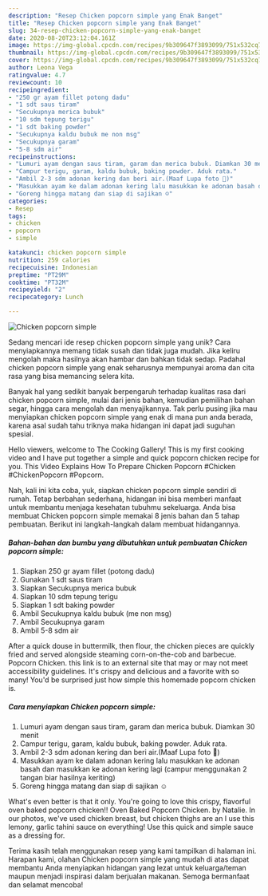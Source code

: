 ```yaml
---
description: "Resep Chicken popcorn simple yang Enak Banget"
title: "Resep Chicken popcorn simple yang Enak Banget"
slug: 34-resep-chicken-popcorn-simple-yang-enak-banget
date: 2020-08-20T23:12:04.161Z
image: https://img-global.cpcdn.com/recipes/9b309647f3893099/751x532cq70/chicken-popcorn-simple-foto-resep-utama.jpg
thumbnail: https://img-global.cpcdn.com/recipes/9b309647f3893099/751x532cq70/chicken-popcorn-simple-foto-resep-utama.jpg
cover: https://img-global.cpcdn.com/recipes/9b309647f3893099/751x532cq70/chicken-popcorn-simple-foto-resep-utama.jpg
author: Leona Vega
ratingvalue: 4.7
reviewcount: 10
recipeingredient:
- "250 gr ayam fillet potong dadu"
- "1 sdt saus tiram"
- "Secukupnya merica bubuk"
- "10 sdm tepung terigu"
- "1 sdt baking powder"
- "Secukupnya kaldu bubuk me non msg"
- "Secukupnya garam"
- "5-8 sdm air"
recipeinstructions:
- "Lumuri ayam dengan saus tiram, garam dan merica bubuk. Diamkan 30 menit"
- "Campur terigu, garam, kaldu bubuk, baking powder. Aduk rata."
- "Ambil 2-3 sdm adonan kering dan beri air.(Maaf Lupa foto 😬)"
- "Masukkan ayam ke dalam adonan kering lalu masukkan ke adonan basah dan masukkan ke adonan kering lagi (campur menggunakan 2 tangan biar hasilnya keriting)"
- "Goreng hingga matang dan siap di sajikan ☺️"
categories:
- Resep
tags:
- chicken
- popcorn
- simple

katakunci: chicken popcorn simple 
nutrition: 259 calories
recipecuisine: Indonesian
preptime: "PT29M"
cooktime: "PT32M"
recipeyield: "2"
recipecategory: Lunch

---
```



![Chicken popcorn simple](https://img-global.cpcdn.com/recipes/9b309647f3893099/751x532cq70/chicken-popcorn-simple-foto-resep-utama.jpg)

Sedang mencari ide resep chicken popcorn simple yang unik? Cara menyiapkannya memang tidak susah dan tidak juga mudah. Jika keliru mengolah maka hasilnya akan hambar dan bahkan tidak sedap. Padahal chicken popcorn simple yang enak seharusnya mempunyai aroma dan cita rasa yang bisa memancing selera kita.

Banyak hal yang sedikit banyak berpengaruh terhadap kualitas rasa dari chicken popcorn simple, mulai dari jenis bahan, kemudian pemilihan bahan segar, hingga cara mengolah dan menyajikannya. Tak perlu pusing jika mau menyiapkan chicken popcorn simple yang enak di mana pun anda berada, karena asal sudah tahu triknya maka hidangan ini dapat jadi suguhan spesial.

Hello viewers, welcome to The Cooking Gallery! This is my first cooking video and I have put together a simple and quick popcorn chicken recipe for you. This Video Explains How To Prepare Chicken Popcorn #Chicken #ChickenPopcorn #Popcorn.


Nah, kali ini kita coba, yuk, siapkan chicken popcorn simple sendiri di rumah. Tetap berbahan sederhana, hidangan ini bisa memberi manfaat untuk membantu menjaga kesehatan tubuhmu sekeluarga. Anda bisa membuat Chicken popcorn simple memakai 8 jenis bahan dan 5 tahap pembuatan. Berikut ini langkah-langkah dalam membuat hidangannya.

<!--inarticleads1-->

##### Bahan-bahan dan bumbu yang dibutuhkan untuk pembuatan Chicken popcorn simple:

1. Siapkan 250 gr ayam fillet (potong dadu)
1. Gunakan 1 sdt saus tiram
1. Siapkan Secukupnya merica bubuk
1. Siapkan 10 sdm tepung terigu
1. Siapkan 1 sdt baking powder
1. Ambil Secukupnya kaldu bubuk (me non msg)
1. Ambil Secukupnya garam
1. Ambil 5-8 sdm air


After a quick douse in buttermilk, then flour, the chicken pieces are quickly fried and served alongside steaming corn-on-the-cob and barbecue. Popcorn Chicken. this link is to an external site that may or may not meet accessibility guidelines. It&#39;s crispy and delicious and a favorite with so many! You&#39;d be surprised just how simple this homemade popcorn chicken is. 

<!--inarticleads2-->

##### Cara menyiapkan Chicken popcorn simple:

1. Lumuri ayam dengan saus tiram, garam dan merica bubuk. Diamkan 30 menit
1. Campur terigu, garam, kaldu bubuk, baking powder. Aduk rata.
1. Ambil 2-3 sdm adonan kering dan beri air.(Maaf Lupa foto 😬)
1. Masukkan ayam ke dalam adonan kering lalu masukkan ke adonan basah dan masukkan ke adonan kering lagi (campur menggunakan 2 tangan biar hasilnya keriting)
1. Goreng hingga matang dan siap di sajikan ☺️


What&#39;s even better is that it only. You&#39;re going to love this crispy, flavorful oven baked popcorn chicken!! Oven Baked Popcorn Chicken. by Natalie. In our photos, we&#39;ve used chicken breast, but chicken thighs are an I use this lemony, garlic tahini sauce on everything! Use this quick and simple sauce as a dressing for. 

Terima kasih telah menggunakan resep yang kami tampilkan di halaman ini. Harapan kami, olahan Chicken popcorn simple yang mudah di atas dapat membantu Anda menyiapkan hidangan yang lezat untuk keluarga/teman maupun menjadi inspirasi dalam berjualan makanan. Semoga bermanfaat dan selamat mencoba!
